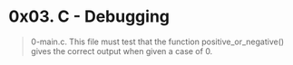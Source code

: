 # 0x03. C - Debugging
> 0-main.c. This file must test that the function positive_or_negative() gives the correct output when given a case of 0.

